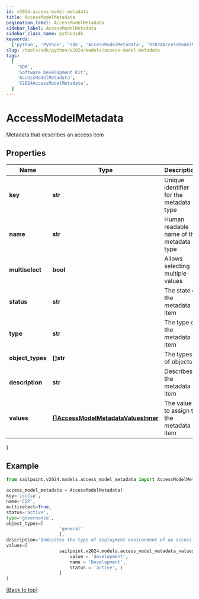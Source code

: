 ```yaml
---
id: v2024-access-model-metadata
title: AccessModelMetadata
pagination_label: AccessModelMetadata
sidebar_label: AccessModelMetadata
sidebar_class_name: pythonsdk
keywords:
  ['python', 'Python', 'sdk', 'AccessModelMetadata', 'V2024AccessModelMetadata']
slug: /tools/sdk/python/v2024/models/access-model-metadata
tags:
  [
    'SDK',
    'Software Development Kit',
    'AccessModelMetadata',
    'V2024AccessModelMetadata',
  ]
---
```


# AccessModelMetadata

Metadata that describes an access item

## Properties

| Name | Type | Description | Notes |
| --- | --- | --- | --- |
| **key** | **str** | Unique identifier for the metadata type | [optional] |
| **name** | **str** | Human readable name of the metadata type | [optional] |
| **multiselect** | **bool** | Allows selecting multiple values | [optional] [default to False] |
| **status** | **str** | The state of the metadata item | [optional] |
| **type** | **str** | The type of the metadata item | [optional] |
| **object_types** | **[]str** | The types of objects | [optional] |
| **description** | **str** | Describes the metadata item | [optional] |
| **values** | [**[]AccessModelMetadataValuesInner**](access-model-metadata-values-inner) | The value to assign to the metadata item | [optional] |

}

## Example

```python
from sailpoint.v2024.models.access_model_metadata import AccessModelMetadata

access_model_metadata = AccessModelMetadata(
key='iscCsp',
name='CSP',
multiselect=True,
status='active',
type='governance',
object_types=[
                    'general'
                    ],
description='Indicates the type of deployment environment of an access item.',
values=[
                    sailpoint.v2024.models.access_model_metadata_values_inner.AccessModelMetadata_values_inner(
                        value = 'development',
                        name = 'Development',
                        status = 'active', )
                    ]
)

```

[[Back to top]](#)
